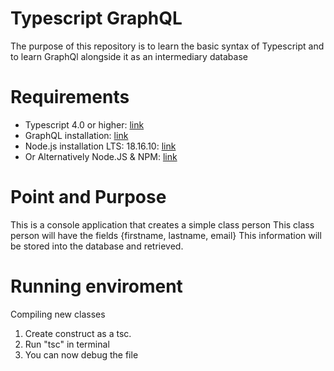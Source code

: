 # Typescript GraphQL
The purpose of this repository is to learn the basic syntax of Typescript 
and to learn GraphQl alongside it as an intermediary database

# Requirements
- Typescript 4.0 or higher: [link](https://www.typescriptlang.org/)
- GraphQL installation: [link](https://graphql.org/code/)
- Node.js installation LTS: 18.16.10: [link](https://nodejs.org/en/download)
- Or Alternatively Node.JS & NPM: [link](https://docs.npmjs.com/downloading-and-installing-node-js-and-npm/)


# Point and Purpose 
This is a console application that creates a simple class person
This class person will have the fields {firstname, lastname, email} 
This information will be stored into the database and retrieved. 

# Running enviroment
Compiling new classes
1. Create construct as a tsc.
2. Run "tsc" in terminal
3. You can now debug the file 